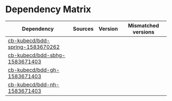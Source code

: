 # Dependency Matrix

Dependency | Sources | Version | Mismatched versions
---------- | ------- | ------- | -------------------
[cb-kubecd/bdd-spring-1583670262](https://github.com/cb-kubecd/bdd-spring-1583670262.git) |  | []() | 
[cb-kubecd/bdd-sbhg-1583671403](https://github.com/cb-kubecd/bdd-sbhg-1583671403.git) |  | []() | 
[cb-kubecd/bdd-gh-1583671403](https://github.com/cb-kubecd/bdd-gh-1583671403.git) |  | []() | 
[cb-kubecd/bdd-nh-1583671403](https://github.com/cb-kubecd/bdd-nh-1583671403.git) |  | []() | 
